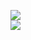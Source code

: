 [![](https://img.shields.io/badge/Made%20With-Github%20Spray-lightgrey.svg?style=for-the-badge&logo=github)](https://github.com/Annihil/github-spray#26206)  
[![](https://i.imgur.com/2DrTn0Z.gif)](https://github.com/Annihil/github-spray)